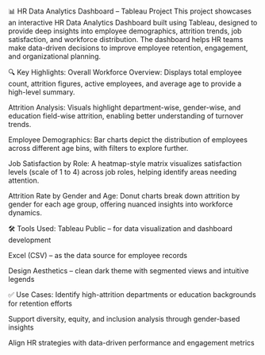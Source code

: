 📊 HR Data Analytics Dashboard – Tableau Project
This project showcases an interactive HR Data Analytics Dashboard built using Tableau, designed to provide deep insights into employee demographics, attrition trends, job satisfaction, and workforce distribution. The dashboard helps HR teams make data-driven decisions to improve employee retention, engagement, and organizational planning.

🔍 Key Highlights:
Overall Workforce Overview:
Displays total employee count, attrition figures, active employees, and average age to provide a high-level summary.

Attrition Analysis:
Visuals highlight department-wise, gender-wise, and education field-wise attrition, enabling better understanding of turnover trends.

Employee Demographics:
Bar charts depict the distribution of employees across different age bins, with filters to explore further.

Job Satisfaction by Role:
A heatmap-style matrix visualizes satisfaction levels (scale of 1 to 4) across job roles, helping identify areas needing attention.

Attrition Rate by Gender and Age:
Donut charts break down attrition by gender for each age group, offering nuanced insights into workforce dynamics.

🛠 Tools Used:
Tableau Public – for data visualization and dashboard development

Excel (CSV) – as the data source for employee records

Design Aesthetics – clean dark theme with segmented views and intuitive legends

✅ Use Cases:
Identify high-attrition departments or education backgrounds for retention efforts

Support diversity, equity, and inclusion analysis through gender-based insights

Align HR strategies with data-driven performance and engagement metrics

